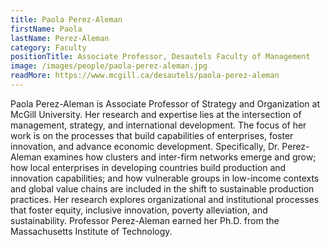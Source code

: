 ```yaml
---
title: Paola Perez-Aleman
firstName: Paola
lastName: Perez-Aleman
category: Faculty
positionTitle: Associate Professor, Desautels Faculty of Management
image: /images/people/paola-perez-aleman.jpg
readMore: https://www.mcgill.ca/desautels/paola-perez-aleman
---
```


<p>Paola Perez-Aleman is Associate Professor of Strategy and Organization at McGill University.  Her research and expertise lies at the intersection of management, strategy, and international development. The focus of her work is on the processes that build capabilities of enterprises, foster innovation, and advance economic development. Specifically, Dr. Perez-Aleman examines how clusters and inter-firm networks emerge and grow; how local enterprises in developing countries build production and innovation capabilities; and how vulnerable groups in low-income contexts and global value chains are included in the shift to sustainable production practices. Her research explores organizational and institutional processes that foster equity, inclusive innovation, poverty alleviation, and sustainability. Professor Perez-Aleman earned her Ph.D. from the Massachusetts Institute of Technology.</p>
